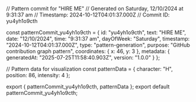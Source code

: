 // Pattern commit for "HIRE ME"
// Generated on Saturday, 12/10/2024 at 9:31:37 am
// Timestamp: 2024-10-12T04:01:37.000Z
// Commit ID: yu4yh1o9cth

const patternCommit_yu4yh1o9cth = {
  id: "yu4yh1o9cth",
  text: "HIRE ME",
  date: "12/10/2024",
  time: "9:31:37 am",
  dayOfWeek: "Saturday",
  timestamp: "2024-10-12T04:01:37.000Z",
  type: "pattern-generation",
  purpose: "GitHub contribution graph pattern",
  coordinates: {
    x: 46,
    y: 3
  },
  metadata: {
    generatedAt: "2025-07-25T11:58:40.903Z",
    version: "1.0.0"
  }
};

// Pattern data for visualization
const patternData = {
  character: "H",
  position: 86,
  intensity: 4
};

export { patternCommit_yu4yh1o9cth, patternData };
export default patternCommit_yu4yh1o9cth;
